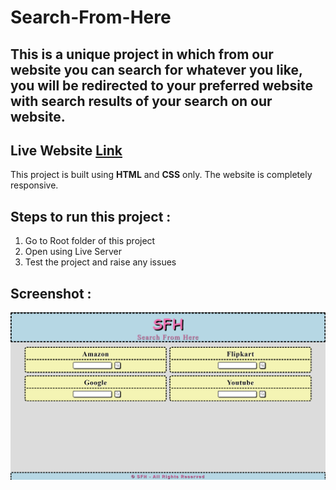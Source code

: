 # Search-From-Here
## This is a unique project in which from our website you can search for whatever you like, you will be redirected to your preferred website with search results of your search on our website.
## Live Website [Link](https://sfhere.netlify.app/)
This project is built using **HTML** and **CSS** only. The website is completely responsive.
## Steps to run this project :
1. Go to Root folder of this project
2. Open using Live Server
3. Test the project and raise any issues

## Screenshot :
<img src="./search-from-here.png">